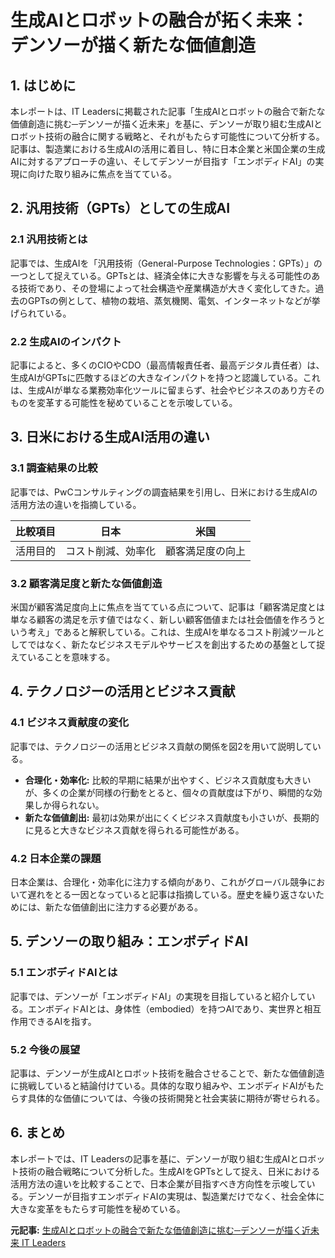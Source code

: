 # 生成AIとロボットの融合が拓く未来：デンソーが描く新たな価値創造

## 1. はじめに

本レポートは、IT Leadersに掲載された記事「生成AIとロボットの融合で新たな価値創造に挑む─デンソーが描く近未来」を基に、デンソーが取り組む生成AIとロボット技術の融合に関する戦略と、それがもたらす可能性について分析する。記事は、製造業における生成AIの活用に着目し、特に日本企業と米国企業の生成AIに対するアプローチの違い、そしてデンソーが目指す「エンボディドAI」の実現に向けた取り組みに焦点を当てている。

## 2. 汎用技術（GPTs）としての生成AI

### 2.1 汎用技術とは

記事では、生成AIを「汎用技術（General-Purpose Technologies：GPTs）」の一つとして捉えている。GPTsとは、経済全体に大きな影響を与える可能性のある技術であり、その登場によって社会構造や産業構造が大きく変化してきた。過去のGPTsの例として、植物の栽培、蒸気機関、電気、インターネットなどが挙げられている。

### 2.2 生成AIのインパクト

記事によると、多くのCIOやCDO（最高情報責任者、最高デジタル責任者）は、生成AIがGPTsに匹敵するほどの大きなインパクトを持つと認識している。これは、生成AIが単なる業務効率化ツールに留まらず、社会やビジネスのあり方そのものを変革する可能性を秘めていることを示唆している。

## 3. 日米における生成AI活用の違い

### 3.1 調査結果の比較

記事では、PwCコンサルティングの調査結果を引用し、日米における生成AIの活用方法の違いを指摘している。

| 比較項目 | 日本 | 米国 |
|---|---|---|
| 活用目的 | コスト削減、効率化 | 顧客満足度の向上 |

### 3.2 顧客満足度と新たな価値創造

米国が顧客満足度向上に焦点を当てている点について、記事は「顧客満足度とは単なる顧客の満足を示す値ではなく、新しい顧客価値または社会価値を作ろうという考え」であると解釈している。これは、生成AIを単なるコスト削減ツールとしてではなく、新たなビジネスモデルやサービスを創出するための基盤として捉えていることを意味する。

## 4. テクノロジーの活用とビジネス貢献

### 4.1 ビジネス貢献度の変化

記事では、テクノロジーの活用とビジネス貢献の関係を図2を用いて説明している。

* **合理化・効率化:** 比較的早期に結果が出やすく、ビジネス貢献度も大きいが、多くの企業が同様の行動をとると、個々の貢献度は下がり、瞬間的な効果しか得られない。
* **新たな価値創出:** 最初は効果が出にくくビジネス貢献度も小さいが、長期的に見ると大きなビジネス貢献を得られる可能性がある。

### 4.2 日本企業の課題

日本企業は、合理化・効率化に注力する傾向があり、これがグローバル競争において遅れをとる一因となっていると記事は指摘している。歴史を繰り返さないためには、新たな価値創出に注力する必要がある。

## 5. デンソーの取り組み：エンボディドAI

### 5.1 エンボディドAIとは

記事では、デンソーが「エンボディドAI」の実現を目指していると紹介している。エンボディドAIとは、身体性（embodied）を持つAIであり、実世界と相互作用できるAIを指す。

### 5.2 今後の展望

記事は、デンソーが生成AIとロボット技術を融合させることで、新たな価値創造に挑戦していると結論付けている。具体的な取り組みや、エンボディドAIがもたらす具体的な価値については、今後の技術開発と社会実装に期待が寄せられる。

## 6. まとめ

本レポートでは、IT Leadersの記事を基に、デンソーが取り組む生成AIとロボット技術の融合戦略について分析した。生成AIをGPTsとして捉え、日米における活用方法の違いを比較することで、日本企業が目指すべき方向性を示唆している。デンソーが目指すエンボディドAIの実現は、製造業だけでなく、社会全体に大きな変革をもたらす可能性を秘めている。


**元記事:** [生成AIとロボットの融合で新たな価値創造に挑む─デンソーが描く近未来 IT Leaders](https://it.impress.co.jp/articles/-/27775)